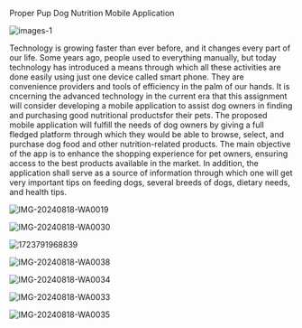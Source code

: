 Proper Pup Dog Nutrition Mobile Application



![images-1](https://github.com/user-attachments/assets/1adac7c4-b641-482a-8ff9-d977092d2042)


Technology is growing faster than ever before, and it changes every part of our life. Some years ago, people used to everything manually, but today technology has introduced a means through which all these activities are done easily using just one device called smart phone. They are convenience providers and tools of efficiency in the palm of our hands. It is cncerning the advanced technology in the current era that this assignment will consider developing a mobile application to assist dog owners in finding and purchasing good nutritional productsfor their pets. The proposed mobile application will fulfill the needs of dog owners by giving a full fledged platform through which they would be able to browse, select, and purchase dog food and other nutrition-related products. The main objective of the app is to enhance the shopping experience for pet owners, ensuring access to the best products available in the market. In addition, the application shall serve as a source of information through which one will get very important tips on feeding dogs, several breeds of dogs, dietary needs, and health tips.



![IMG-20240818-WA0019](https://github.com/user-attachments/assets/ec422e75-d911-4184-a34c-32c56121210c)

![IMG-20240818-WA0030](https://github.com/user-attachments/assets/233cd39d-9da7-4444-9bf9-ba4db51e21c2)

![1723791968839](https://github.com/user-attachments/assets/4431ba4d-97de-407b-8639-061b8c4d9ede)


![IMG-20240818-WA0038](https://github.com/user-attachments/assets/a0668cbc-100c-4b0d-b007-f269aad86122)

![IMG-20240818-WA0034](https://github.com/user-attachments/assets/ce1d048b-f103-4c7a-9d39-ee08933778a9)

![IMG-20240818-WA0033](https://github.com/user-attachments/assets/ee7343b0-33ae-495c-b0e1-f4f2f6321ff4)

![IMG-20240818-WA0035](https://github.com/user-attachments/assets/a3e34cb8-bd62-498a-8a3b-9d68ca7c667b)
